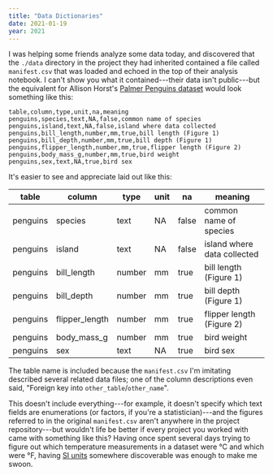 ```yaml
---
title: "Data Dictionaries"
date: 2021-01-19
year: 2021
---
```


I was helping some friends analyze some data today,
and discovered that the `./data` directory in the project they had inherited
contained a file called `manifest.csv`
that was loaded and echoed in the top of their analysis notebook.
I can't show you what it contained---their data isn't public---but
the equivalent for Allison Horst's [Palmer Penguins dataset](https://allisonhorst.github.io/palmerpenguins/)
would look something like this:

```
table,column,type,unit,na,meaning
penguins,species,text,NA,false,common name of species
penguins,island,text,NA,false,island where data collected
penguins,bill_length,number,mm,true,bill length (Figure 1)
penguins,bill_depth,number,mm,true,bill depth (Figure 1)
penguins,flipper_length,number,mm,true,flipper length (Figure 2)
penguins,body_mass_g,number,mm,true,bird weight
penguins,sex,text,NA,true,bird sex
```

It's easier to see and appreciate laid out like this:

| table | column | type | unit | na | meaning |
| ----- | ------ | ---- | ---- | -- | ------- |
| penguins | species | text | NA | false | common name of species |
| penguins | island | text | NA | false | island where data collected |
| penguins | bill_length | number | mm | true | bill length (Figure 1) |
| penguins | bill_depth | number | mm | true | bill depth (Figure 1) |
| penguins | flipper_length | number | mm | true | flipper length (Figure 2) |
| penguins | body_mass_g | number | mm | true | bird weight |
| penguins | sex | text | NA | true | bird sex |

The table name is included because
the `manifest.csv` I'm imitating described several related data files;
one of the column descriptions even said,
"Foreign key into `other_table`/`other_name`".

This doesn't include everything---for example,
it doesn't specify which text fields are enumerations (or factors, if you're a statistician)---and
the figures referred to in the original `manifest.csv` aren't anywhere in the project repository---but
wouldn't life be better if every project you worked with came with something like this?
Having once spent several days trying to figure out
which temperature measurements in a dataset were °C and which were °F,
having [SI units](https://en.wikipedia.org/wiki/International_System_of_Units) somewhere discoverable
was enough to make me swoon.
